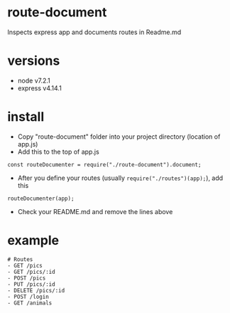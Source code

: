 # route-document
Inspects express app and documents routes in Readme.md

# versions
- node v7.2.1
- express v4.14.1

# install
- Copy "route-document" folder into your project directory (location of app.js)
- Add this to the top of app.js

`const routeDocumenter = require("./route-document").document;`

- After you define your routes (usually `require("./routes")(app);`), add this

`routeDocumenter(app);`

- Check your README.md and remove the lines above

# example 
~~~~
# Routes
- GET /pics
- GET /pics/:id
- POST /pics
- PUT /pics/:id
- DELETE /pics/:id
- POST /login
- GET /animals
~~~~

